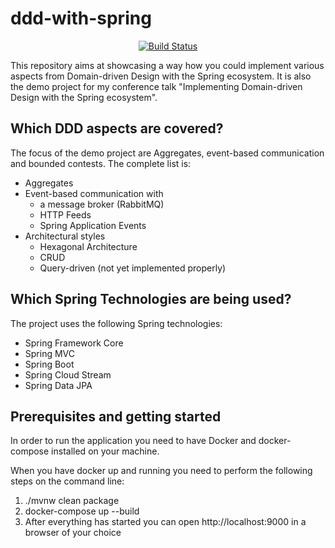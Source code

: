# ddd-with-spring

<div align="center">

[![Build Status](https://travis-ci.org/mploed/ddd-with-spring.svg?branch=master)](https://travis-ci.org/mploed/ddd-with-spring)

</div>

This repository aims at showcasing a way how you could implement various aspects from Domain-driven Design with the
Spring ecosystem. It is also the demo project for my conference talk "Implementing Domain-driven Design with the Spring 
ecosystem".

## Which DDD aspects are covered?
The focus of the demo project are Aggregates, event-based communication and bounded contests. The complete list is:

- Aggregates
- Event-based communication with
    - a message broker (RabbitMQ)
    - HTTP Feeds
    - Spring Application Events
- Architectural styles
    - Hexagonal Architecture
    - CRUD
    - Query-driven (not yet implemented properly)
    
## Which Spring Technologies are being used?

The project uses the following Spring technologies:

- Spring Framework Core
- Spring MVC
- Spring Boot
- Spring Cloud Stream 
- Spring Data JPA

## Prerequisites and getting started

In order to run the application you need to have Docker and docker-compose installed on your machine.

When you have docker up and running you need to perform the following steps on the command line:

1. ./mvnw clean package
2. docker-compose up --build
3. After everything has started you can open http://localhost:9000 in a browser of your choice
